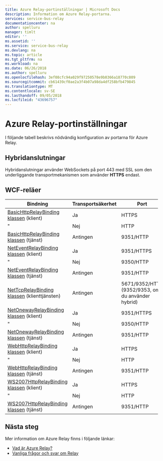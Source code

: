 ```yaml
---
title: Azure Relay-portinställningar | Microsoft Docs
description: Information om Azure Relay-portarna.
services: service-bus-relay
documentationcenter: na
author: spelluru
manager: timlt
editor: ''
ms.assetid: ''
ms.service: service-bus-relay
ms.devlang: na
ms.topic: article
ms.tgt_pltfrm: na
ms.workload: na
ms.date: 06/26/2018
ms.author: spelluru
ms.openlocfilehash: 3ef08cfc94a029f97250578e9b0366a18770c809
ms.sourcegitcommit: cb61439cf0ae2a3f4b07a98da4df258bfb479845
ms.translationtype: MT
ms.contentlocale: sv-SE
ms.lasthandoff: 09/05/2018
ms.locfileid: "43696757"
---
```

# <a name="azure-relay-port-settings"></a>Azure Relay-portinställningar

I följande tabell beskrivs nödvändig konfiguration av portarna för Azure Relay.

## <a name="hybrid-connections"></a>Hybridanslutningar

Hybridanslutningar använder WebSockets på port 443 med SSL som den underliggande transportmekanismen som använder **HTTPS** endast. 

## <a name="wcf-relays"></a>WCF-reläer
  
|Bindning|Transportsäkerhet|Port|  
|-------------|------------------------|----------|  
|[BasicHttpRelayBinding klassen](/dotnet/api/microsoft.servicebus.basichttprelaybinding) (klient)|Ja|HTTPS| 
|" |Nej|HTTP|  
|[BasicHttpRelayBinding klassen](/dotnet/api/microsoft.servicebus.basichttprelaybinding) (tjänst)|Antingen|9351/HTTP|  
|[NetEventRelayBinding klassen](/dotnet/api/microsoft.servicebus.neteventrelaybinding) (klient)|Ja|9351/HTTPS|  
|" |Nej|9350/HTTP|  
|[NetEventRelayBinding klassen](/dotnet/api/microsoft.servicebus.neteventrelaybinding) (tjänst)|Antingen|9351/HTTP|  
|[NetTcpRelayBinding klassen](/dotnet/api/microsoft.servicebus.nettcprelaybinding) (klienttjänsten)|Antingen|5671/9352/HTTP (9352/9353, om du använder hybrid)|  
|[NetOnewayRelayBinding klassen](/dotnet/api/microsoft.servicebus.netonewayrelaybinding) (klient)|Ja|9351/HTTPS|  
|" |Nej|9350/HTTP|  
|[NetOnewayRelayBinding klassen](/dotnet/api/microsoft.servicebus.netonewayrelaybinding) (tjänst)|Antingen|9351/HTTP|  
|[WebHttpRelayBinding klassen](/dotnet/api/microsoft.servicebus.webhttprelaybinding) (klient)|Ja|HTTPS|  
|" |Nej|HTTP|  
|[WebHttpRelayBinding klassen](/dotnet/api/microsoft.servicebus.webhttprelaybinding) (tjänst)|Antingen|9351/HTTP|  
|[WS2007HttpRelayBinding klassen](/dotnet/api/microsoft.servicebus.ws2007httprelaybinding) (klient)|Ja|HTTPS|  
|" |Nej|HTTP|  
|[WS2007HttpRelayBinding klassen](/dotnet/api/microsoft.servicebus.ws2007httprelaybinding) (tjänst)|Antingen|9351/HTTP|

## <a name="next-steps"></a>Nästa steg
Mer information om Azure Relay finns i följande länkar:
* [Vad är Azure Relay?](relay-what-is-it.md)
* [Vanliga frågor och svar om Relay](relay-faq.md)
